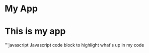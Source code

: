 My App
======

# This is my app

'''javascript
Javascript code block to highlight what's up in my code